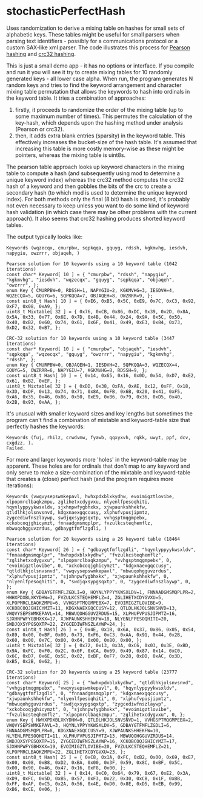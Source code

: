# stochasticPerfectHash
Uses randomization to derive a mixing table on hashes for small sets of alphabetic keys. These tables might be
 useful for small parsers when parsing text identifiers - possibly for a communications protocol or a custom
 SAX-like xml parser. The code illustrates this process for [Pearson hashing](http://cs.mwsu.edu/~griffin/courses/2133/downloads/Spring11/p677-pearson.pdf)
 and [crc32 hashing](http://web.mit.edu/freebsd/head/sys/libkern/crc32.c).

This is just a small demo app - it has no options or interface. If you compile and run it you will see it
 try to create mixing tables for 10 randomly generated keys - all lower case alpha.
 When run, the program generates N random keys and tries to find the keyword arrangement and character mixing
 table permutation that allows
 the keywords to hash into ordinals in the keyword table.  It tries a combination of approaches:
1. firstly, it proceeds to randomize the order of the mixing table (up to some maximum number of times). This permutes
 the calculation of the key-hash, which depends upon the hashing method under analysis (Pearson or crc32).
2. then, it adds extra blank entries (sparsity) in the keyword table. This effectively increases the bucket-size of the
 hash table. It's assumed that increasing this table is more costly memory-wise as these might be pointers, whereas
 the mixing table is uint8s.

 The pearson table approach looks up keyword characters in the mixing table to compute a hash (and subsequently using
 mod to determine a unique keyword index) whereas the crc32 method
 computes the crc32 hash of a keyword and then gobbles the bits of the crc to create a secondary hash (to which mod is
 used to determine the unique keyword index). For both methods only the final (8 bit) hash is stored, it's probably not
 even necessary to keep unless you want to do some kind of keyword hash validation (in which case there may be other
 problems with the current approach). It also seems that crc32 hashing produces shorted keyword tables. 

The output typically looks like:
```
Keywords (wqzecqx, cmurpbw, sqpkqqa, gquyg, rdssh, kgkmvhg, iesdvh, napygiu, owzrrr, objaqeh, )

Pearson solution for 10 keywords using a 10 keyword table (1042 iterations)
const char* Keyword[ 10 ] = { "cmurpbw", "rdssh", "napygiu", "kgkmvhg", "iesdvh", "wqzecqx", "gquyg", "sqpkqqa", "objaqeh", "owzrrr", };
enum Key { CMURPBW=0, RDSSH=1, NAPYGIU=2, KGKMVHG=3, IESDVH=4, WQZECQX=5, GQUYG=6, SQPKQQA=7, OBJAQEH=8, OWZRRR=9, };
const uint8_t Hash[ 10 ] = { 0xE6, 0xB5, 0x5C, 0xE9, 0x7C, 0xC3, 0x92, 0xF7, 0x08, 0xA9, };
uint8_t Mixtable[ 32 ] = { 0x76, 0xCB, 0x86, 0xDC, 0x39, 0x2D, 0x8A, 0x5A, 0x33, 0x77, 0x6E, 0x7D, 0x4B, 0x44, 0x24, 0x9A, 0x5C, 0x50, 0x40, 0xB2, 0x60, 0x74, 0x61, 0x6F, 0x41, 0x49, 0xE3, 0x84, 0x73, 0xD2, 0x32, 0xB7, };

CRC-32 solution for 10 keywords using a 10 keyword table (3447 iterations)
const char* Keyword[ 10 ] = { "cmurpbw", "objaqeh", "iesdvh", "sqpkqqa", "wqzecqx", "gquyg", "owzrrr", "napygiu", "kgkmvhg", "rdssh", };
enum Key { CMURPBW=0, OBJAQEH=1, IESDVH=2, SQPKQQA=3, WQZECQX=4, GQUYG=5, OWZRRR=6, NAPYGIU=7, KGKMVHG=8, RDSSH=9, };
const uint8_t Hash[ 10 ] = { 0x14, 0x65, 0x16, 0x0D, 0x54, 0xD7, 0xE2, 0x61, 0xB2, 0xEF, };
uint8_t Mixtable[ 32 ] = { 0xDD, 0x38, 0xFA, 0xAE, 0x12, 0xFF, 0x18, 0x3D, 0xDF, 0x13, 0x74, 0x71, 0x8A, 0xFB, 0x6B, 0x20, 0x41, 0xF5, 0xA6, 0x35, 0x46, 0x86, 0x50, 0xE9, 0xB6, 0x79, 0x36, 0xD5, 0x40, 0x2B, 0x93, 0xAA, };
```

It's unusual with smaller keyword sizes and key lengths but sometimes the program can't find a combination 
 of mixtable and keyword-table size that perfectly hashes the keywords:
```
Keywords (fuj, rhilz, crwdvmw, fyawb, qqxyxvh, rqkk, uwyt, ppf, dcv, cxgdzz, ).
Failed.
```

For more and larger keywords more 'holes' in the keyword-table may be apparent. These holes are for ordinals that don't
 map to any keyword and only serve to make a size-combination of the mixtable and keyword-table that creates a
 (close) perfect hash (and the program requires more iterations):
```
Keywords (vwqvysepswmkepavl, hwhxpdxblxkydhw, evoimigztlovibe, xlpopmrclbaqkzmpu, zglihetxcdygvxu, nlyenlfpesoqhiti, hqynlyppyykwsxldv, sjxhnpwfygbhxkx, xjwpaunkshhekfw, qtldlhkjolsnvsnvd, kdgxnaexgqccusy, xlphufvpusjipmtz, zygcediwfnszlaywp, swdjqxsypgsqxtp, vvhgsptmqgmpebx, xckobcoqjghicymzt, fnnaadgmsmqplpr, fvzulkcsteqhemflz, mbwuqohgguvzrdus, gdbaygtfmflzgdli, )

Pearson solution for 20 keywords using a 26 keyword table (18464 iterations)
const char* Keyword[ 26 ] = { "gdbaygtfmflzgdli", "hqynlyppyykwsxldv", "fnnaadgmsmqplpr", "hwhxpdxblxkydhw", "fvzulkcsteqhemflz", "zglihetxcdygvxu", "xlpopmrclbaqkzmpu", "vvhgsptmqgmpebx", 0, "evoimigztlovibe", 0, "xckobcoqjghicymzt", "kdgxnaexgqccusy", "qtldlhkjolsnvsnvd", "vwqvysepswmkepavl", "mbwuqohgguvzrdus", "xlphufvpusjipmtz", "sjxhnpwfygbhxkx", "xjwpaunkshhekfw", 0, "nlyenlfpesoqhiti", 0, "swdjqxsypgsqxtp", 0, "zygcediwfnszlaywp", 0, };
enum Key { GDBAYGTFMFLZGDLI=0, HQYNLYPPYYKWSXLDV=1, FNNAADGMSMQPLPR=2, HWHXPDXBLXKYDHW=3, FVZULKCSTEQHEMFLZ=4, ZGLIHETXCDYGVXU=5, XLPOPMRCLBAQKZMPU=6, VVHGSPTMQGMPEBX=7, EVOIMIGZTLOVIBE=9, XCKOBCOQJGHICYMZT=11, KDGXNAEXGQCCUSY=12, QTLDLHKJOLSNVSNVD=13, VWQVYSEPSWMKEPAVL=14, MBWUQOHGGUVZRDUS=15, XLPHUFVPUSJIPMTZ=16, SJXHNPWFYGBHXKX=17, XJWPAUNKSHHEKFW=18, NLYENLFPESOQHITI=20, SWDJQXSYPGSQXTP=22, ZYGCEDIWFNSZLAYWP=24, };
const uint8_t Hash[ 26 ] = { 0x4E, 0x1B, 0x6A, 0x37, 0x86, 0x05, 0x54, 0x89, 0x00, 0xBF, 0x00, 0x73, 0xF6, 0xC3, 0xAA, 0x91, 0x44, 0x2B, 0x60, 0x00, 0x7C, 0x00, 0x64, 0x00, 0x80, 0x00, };
uint8_t Mixtable[ 32 ] = { 0x72, 0x13, 0x3A, 0xC6, 0x03, 0x3E, 0xBD, 0x9A, 0xFC, 0xF0, 0x2C, 0x0F, 0xCA, 0x69, 0x49, 0x87, 0x14, 0xC0, 0x6C, 0xD7, 0x6E, 0x5E, 0x02, 0xBF, 0xF7, 0x28, 0xDD, 0xAC, 0x3D, 0xB5, 0x2B, 0x62, };

CRC-32 solution for 20 keywords using a 25 keyword table (23777 iterations)
const char* Keyword[ 25 ] = { "hwhxpdxblxkydhw", "qtldlhkjolsnvsnvd", "vvhgsptmqgmpebx", "vwqvysepswmkepavl", 0, "hqynlyppyykwsxldv", "gdbaygtfmflzgdli", 0, "fnnaadgmsmqplpr", "kdgxnaexgqccusy", "xjwpaunkshhekfw", "nlyenlfpesoqhiti", 0, "xlphufvpusjipmtz", "mbwuqohgguvzrdus", "swdjqxsypgsqxtp", "zygcediwfnszlaywp", "xckobcoqjghicymzt", 0, "sjxhnpwfygbhxkx", "evoimigztlovibe", "fvzulkcsteqhemflz", "xlpopmrclbaqkzmpu", "zglihetxcdygvxu", 0, };
enum Key { HWHXPDXBLXKYDHW=0, QTLDLHKJOLSNVSNVD=1, VVHGSPTMQGMPEBX=2, VWQVYSEPSWMKEPAVL=3, HQYNLYPPYYKWSXLDV=5, GDBAYGTFMFLZGDLI=6, FNNAADGMSMQPLPR=8, KDGXNAEXGQCCUSY=9, XJWPAUNKSHHEKFW=10, NLYENLFPESOQHITI=11, XLPHUFVPUSJIPMTZ=13, MBWUQOHGGUVZRDUS=14, SWDJQXSYPGSQXTP=15, ZYGCEDIWFNSZLAYWP=16, XCKOBCOQJGHICYMZT=17, SJXHNPWFYGBHXKX=19, EVOIMIGZTLOVIBE=20, FVZULKCSTEQHEMFLZ=21, XLPOPMRCLBAQKZMPU=22, ZGLIHETXCDYGVXU=23, };
const uint8_t Hash[ 25 ] = { 0xC8, 0x1A, 0xFC, 0xB2, 0x00, 0x69, 0xE7, 0x00, 0x08, 0xB8, 0xD2, 0xBA, 0x00, 0x3F, 0x59, 0x8C, 0xBF, 0x5C, 0x00, 0x90, 0x46, 0x47, 0x16, 0xF8, 0x00, };
uint8_t Mixtable[ 32 ] = { 0x14, 0xC0, 0x64, 0x79, 0x67, 0xE2, 0x3A, 0xD9, 0xFC, 0x5D, 0xB5, 0x57, 0xF3, 0x22, 0x30, 0xCB, 0x1F, 0xBB, 0xFF, 0xAF, 0xC5, 0x2A, 0x56, 0x4E, 0xD0, 0x8E, 0xD5, 0xEB, 0x99, 0xB6, 0xCE, 0x06, };
```


